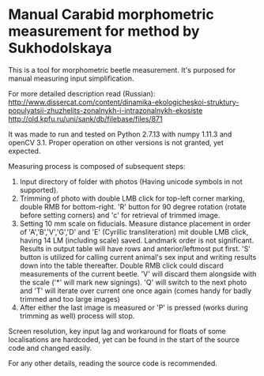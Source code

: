 # Manual Carabid morphometric measurement for method by Sukhodolskaya

This is a tool for morphometric beetle measurement. It's purposed for manual measuring input simplification.

For more detailed description read (Russian):
http://www.dissercat.com/content/dinamika-ekologicheskoi-struktury-populyatsii-zhuzhelits-zonalnykh-i-intrazonalnykh-ekosiste
http://old.kpfu.ru/uni/sank/db/filebase/files/871

It was made to run and tested on Python 2.7.13 with numpy 1.11.3 and openCV 3.1. Proper operation on other versions is not granted, yet expected.

Measuring process is composed of subsequent steps:

1. Input directory of folder with photos (Having unicode symbols in not supported).
2. Trimming of photo with double LMB click for top-left corner marking, double RMB for bottom-right. 'R' button for 90 degree rotation (rotate before setting corners) and 'c' for retrieval of trimmed image.
3. Setting 10 mm scale on fiducials.
Measure distance placement in order of 'A','B','V','G','D' and 'E' (Cyrillic transliteration) mit double LMB click, having 14 LM (including scale) saved. Landmark order is not significant. Results in output table will have rows and anterior/leftmost put first.
'S' button is utilized for calling current animal's sex input and writing results down into the table thereafter. 
Double RMB click could discard measurements of the current beetle. 'V' will discard them alongside with the scale ('\*\' will mark new signings).
'Q' will switch to the next photo and 'T' will iterate over current one once again (comes handy for badly trimmed and too large images)
4. After either the last image is measured or 'P' is pressed (works during trimming as well) process will stop.

Screen resolution, key input lag and workaround for floats of some localisations are hardcoded, yet can be found in the start of the source code and changed easily.

For any other details, reading the source code is recommended.
